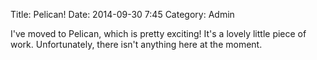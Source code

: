 Title: Pelican!
Date: 2014-09-30 7:45
Category: Admin

I've moved to Pelican, which is pretty exciting! It's a lovely little piece of work. Unfortunately, there isn't anything here at the moment.

